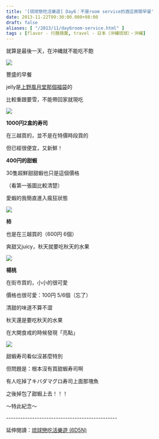 ```yaml
---
title: '[琉球戀吃活樂遊] Day6：不是room service的酒店房間早餐'
date: 2013-11-22T09:30:00.000+08:00
draft: false
aliases: [ "/2013/11/day6room-service.html" ]
tags : [flavor - 行膳積腹, travel - 日本（沖縄琉球）・沖縄]
---
```


就算是最後一天，在沖縄就不能吃不飽  

[![](https://1.bp.blogspot.com/-COsD0MWpeJw/XCeEkyBPtbI/AAAAAAAAC1E/PCSU66F6eR0oz61T93JDzEwNV84TMppaQCLcBGAs/s640/p.jpg)](https://1.bp.blogspot.com/-COsD0MWpeJw/XCeEkyBPtbI/AAAAAAAAC1E/PCSU66F6eR0oz61T93JDzEwNV84TMppaQCLcBGAs/s1600/p.jpg)

豐盛的早餐

  

jelly是[上野風月堂那個福袋](http://www.hidie.net/2013/11/blog-post_11.html)的

比較重跟要雪，不能帶回家就現吃

[![](https://3.bp.blogspot.com/-6lxepvyBbzU/XCeEql2rhiI/AAAAAAAAC1M/2GNr0pNScO4DyNdzXAoI8J_xwgSfl22GgCLcBGAs/s640/a.jpg)](https://3.bp.blogspot.com/-6lxepvyBbzU/XCeEql2rhiI/AAAAAAAAC1M/2GNr0pNScO4DyNdzXAoI8J_xwgSfl22GgCLcBGAs/s1600/a.jpg)

**1000円2盒的寿司**

在三越買的，並不是在特價時段買的

但已經很便宜，又新鮮！

**400円的甜蝦**

30隻超鮮甜甜蝦也只是這個價格

（看第一張圖比較清楚）

愛蝦的我簡直進入瘋狂狀態

[![](https://4.bp.blogspot.com/-TTEx937xOgo/XCeEwVAy4yI/AAAAAAAAC1Q/BDZkvYxMiZUWgKP2rjUvzwNgQ3K4wNYfgCLcBGAs/s640/s.jpg)](https://4.bp.blogspot.com/-TTEx937xOgo/XCeEwVAy4yI/AAAAAAAAC1Q/BDZkvYxMiZUWgKP2rjUvzwNgQ3K4wNYfgCLcBGAs/s1600/s.jpg)

**柿**

也是在三越買的（600円 6個）

爽甜又juicy，秋天就要吃秋天的水果

[![](https://3.bp.blogspot.com/-WNzruj7WfIo/XCeE3L0w6oI/AAAAAAAAC1U/WtIOnpD097AT-pGFpbbLvRzuMmB6TSMGACLcBGAs/s640/d.jpg)](https://3.bp.blogspot.com/-WNzruj7WfIo/XCeE3L0w6oI/AAAAAAAAC1U/WtIOnpD097AT-pGFpbbLvRzuMmB6TSMGACLcBGAs/s1600/d.jpg)

**楊桃**

在街市買的，小小的很可愛

價格也很可愛：100円 5/6個（忘了）

清甜的味道不算不澀

秋天還是要吃秋天的水果

  

  

在大開食戒的時候發現「亮點」

[![](https://4.bp.blogspot.com/-ug1S6qk-7N0/XCeE_SM_BuI/AAAAAAAAC1c/PmfMY5yn32cUZPz0t0Juvmo_Vq3e0L55QCLcBGAs/s640/f.jpg)](https://4.bp.blogspot.com/-ug1S6qk-7N0/XCeE_SM_BuI/AAAAAAAAC1c/PmfMY5yn32cUZPz0t0Juvmo_Vq3e0L55QCLcBGAs/s1600/f.jpg)

甜蝦寿司看似沒甚麼特別

但問題是：根本沒有買甜蝦寿司啊

有人吃掉了キバダマグロ寿司上面那塊魚

之後掉包了甜蝦上去！！！

～特此紀念～  
  
\-----------------------------------------------  
  
延伸閱讀：[琉球戀吃活樂遊 (6D5N)](http://www.hidie.net/2013/11/6d5n_23.html)